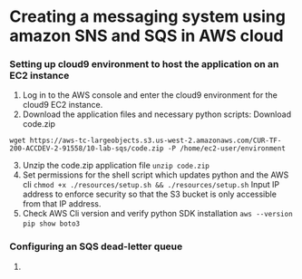 # Creating a messaging system using amazon SNS and SQS in AWS cloud

### Setting up cloud9 environment to host the application on an EC2 instance
   1) Log in to the AWS console and enter the cloud9 environment for the cloud9 EC2 instance.
   2) Download the application files and necessary python scripts: Download code.zip
```
wget https://aws-tc-largeobjects.s3.us-west-2.amazonaws.com/CUR-TF-200-ACCDEV-2-91558/10-lab-sqs/code.zip -P /home/ec2-user/environment
```
   3) Unzip the code.zip application file `unzip code.zip`
   4) Set permissions for the shell script which updates python and the AWS cli `chmod +x ./resources/setup.sh && ./resources/setup.sh` Input IP address to enforce security so that the S3 bucket is only accessible from that IP address.
   5) Check AWS Cli version and verify python SDK installation `aws --version` `pip show boto3`

### Configuring an SQS dead-letter queue

   1) 

